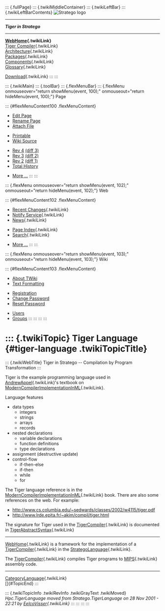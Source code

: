 ::: {.fullPage}
::: {.twikiMiddleContainer}
::: {.twikiLeftBar}
::: {.twikiLeftBarContents}
![Stratego
logo](../pub/Stratego/StrategoLogo/StrategoLogoTextlessWhite-100px.png)

------------------------------------------------------------------------

***Tiger in Stratego***

------------------------------------------------------------------------

**[WebHome](WebHome){.twikiLink}**\
[Tiger Compiler](TigerCompiler){.twikiLink}\
[Architecture](CompilerArchitecture){.twikiLink}\
[Packages](CompilerPackages){.twikiLink}\
[Components](CompilerComponent){.twikiLink}\
[Glossary](WebGlossary){.twikiLink}

[Download](DownloadAndInstallation){.twikiLink}
:::
:::

::: {.twikiMain}
::: {.toolBar}
::: {.flexMenuBar}
::: {.flexMenu onmouseover="return showMenu(event, 100);" onmouseout="return hideMenu(event, 100);"}
Page

::: {#flexMenuContent100 .flexMenuContent}
-   [Edit
    Page](http://www.program-transformation.org/edit/Tiger/TigerLanguage?t=1536825756)
-   [Rename
    Page](http://www.program-transformation.org/rename/Tiger/TigerLanguage)
-   [Attach
    File](http://www.program-transformation.org/attach/Tiger/TigerLanguage)

<!-- -->

-   [Printable](http://www.program-transformation.org/view/Tiger/TigerLanguage?skin=print.pattern)
-   [Wiki
    Source](http://www.program-transformation.org/view/Tiger/TigerLanguage?skin=text&raw=on&contenttype=text/plain)

<!-- -->

-   [Rev
    4](http://www.program-transformation.org/view/Tiger/TigerLanguage?rev=1.4)
    [(diff 3)](http://www.program-transformation.org/rdiff/Tiger/TigerLanguage?rev1=1.4&rev2=1.3)
-   [Rev
    3](http://www.program-transformation.org/view/Tiger/TigerLanguage?rev=1.3)
    [(diff 2)](http://www.program-transformation.org/rdiff/Tiger/TigerLanguage?rev1=1.3&rev2=1.2)
-   [Rev
    2](http://www.program-transformation.org/view/Tiger/TigerLanguage?rev=1.2)
    [(diff 1)](http://www.program-transformation.org/rdiff/Tiger/TigerLanguage?rev1=1.2&rev2=1.1)
-   [Total
    History](http://www.program-transformation.org/rdiff/Tiger/TigerLanguage)

<!-- -->

-   [More
    \...](http://www.program-transformation.org/oops/Tiger/TigerLanguage?template=oopsmore&param1=1.4&param2=1.4)
:::
:::

::: {.flexMenu onmouseover="return showMenu(event, 102);" onmouseout="return hideMenu(event, 102);"}
Web

::: {#flexMenuContent102 .flexMenuContent}
-   [Recent Changes](WebChanges){.twikiLink}
-   [Notify Service](WebNotify){.twikiLink}
-   [News](WebNews){.twikiLink}

<!-- -->

-   [Page Index](WebIndex){.twikiLink}
-   [Search](WebSearch){.twikiLink}

<!-- -->

-   [More
    \...](http://www.program-transformation.org/oops/Tiger/TigerLanguage?template=oopsmore&param1=1.4&param2=1.4)
:::
:::

::: {.flexMenu onmouseover="return showMenu(event, 103);" onmouseout="return hideMenu(event, 103);"}
Wiki

::: {#flexMenuContent103 .flexMenuContent}
-   [About
    TWiki](http://www.program-transformation.org/view/TWiki/WebHome)
-   [Text
    Formatting](http://www.program-transformation.org/view/TWiki/TextFormattingRules)

<!-- -->

-   [Registration](http://www.program-transformation.org/view/TWiki/TWikiRegistration)
-   [Change
    Password](http://www.program-transformation.org/view/TWiki/ChangePassword)
-   [Reset
    Password](http://www.program-transformation.org/view/TWiki/ResetPassword)

<!-- -->

-   [Users](http://www.program-transformation.org/view/Main/TWikiUsers)
-   [Groups](http://www.program-transformation.org/view/Main/TWikiGroups)
:::
:::
:::
:::

::: {.twikiTopic}
Tiger Language {#tiger-language .twikiTopicTitle}
==============

::: {.twikiWebTitle}
Tiger in Stratego \-- Compilation by Program Transformation
:::

Tiger is the example programming language used in
[AndrewAppel](../Transform/AndrewAppel){.twikiLink}\'s textbook on
[ModernCompilerImplementationInML](../Transform/ModernCompilerImplementationInML){.twikiLink}.

Language features

-   data types
    -   integers
    -   strings
    -   arrays
    -   records
-   nested declarations
    -   variable declarations
    -   function definitions
    -   type declarations
-   assignment (destructive update)
-   control-flow
    -   if-then-else
    -   if-then
    -   while
    -   for

The Tiger language reference is in the
[ModernCompilerImplementationInML](../Transform/ModernCompilerImplementationInML){.twikiLink}
book. There are also some references on the web. For example:

-   <http://www.cs.columbia.edu/~sedwards/classes/2002/w4115/tiger.pdf>
-   <http://www.lrde.epita.fr/~akim/compil/tiger.html>

The signature for Tiger used in the
[TigerCompiler](TigerCompiler){.twikiLink} is documented in
[TigerAbstractSyntax](http://www.program-transformation.org/Tiger/TigerAbstractSyntax){.twikiLink}

------------------------------------------------------------------------

[WebHome](WebHome){.twikiLink} is a framework for the implementation of
a [TigerCompiler](TigerCompiler){.twikiLink} in the
[StrategoLanguage](../Stratego/StrategoLanguage){.twikiLink}.

The [TigerCompiler](TigerCompiler){.twikiLink} compiles Tiger programs
to [MIPS](http://www.program-transformation.org/Tiger/MIPS){.twikiLink}
assembly code.

------------------------------------------------------------------------

[CategoryLanguage](../Transform/CategoryLanguage){.twikiLink}\
[]{#TopicEnd}
:::

::: {.twikiTopicInfo .twikiRevInfo .twikiGrayText .twikiMoved}
*Hpc.TigerLanguage moved from Stratego.TigerLanguage on 28 Nov 2001 -
22:21 by [EelcoVisser](../Main/EelcoVisser){.twikiLink}*
:::
:::
:::
:::

